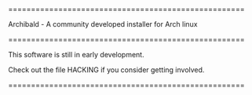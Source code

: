 ====================================================

Archibald - A community developed installer for Arch linux

====================================================

This software is still in early development.

Check out the file HACKING if you consider getting involved.

====================================================
